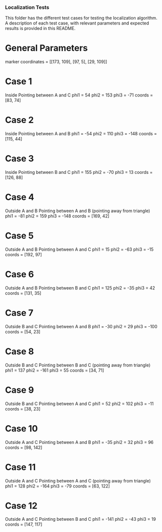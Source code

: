 ### Localization Tests
This folder has the different test cases for testing the localization algorithm.
A description of each test case, with relevant parameters and expected results
is provided in this README.

# General Parameters
marker coordinates = [[173, 109], [97, 5], [29, 109]]

# Case 1
Inside
Pointing between A and C
phi1 = 54
phi2 = 153
phi3 = -71
coords = [83, 74]

# Case 2
Inside
Pointing between A and B
phi1 = -54
phi2 = 110
phi3 = -148
coords = [115, 44]

# Case 3
Inside
Pointing between B and C
phi1 = 155
phi2 = -70
phi3 = 13
coords = [126, 88]

# Case 4
Outside A and B
Pointing between A and B (pointing away from triangle)
phi1 = -81
phi2 = 159
phi3 = -148
coords = [169, 42]

# Case 5
Outside A and B
Pointing between A and C
phi1 = 15
phi2 = -63
phi3 = -15
coords = [192, 97]

# Case 6
Outside A and B
Pointing between B and C
phi1 = 125
phi2 = -35
phi3 = 42
coords = [131, 35]

# Case 7
Outside B and C
Pointing between A and B
phi1 = -30
phi2 = 29
phi3 = -100
coords = [54, 23]

# Case 8
Outside B and C
Pointing between B and C (pointing away from triangle)
phi1 = 137
phi2 = -161
phi3 = 55
coords = [34, 71]

# Case 9
Outside B and C
Pointing between A and C
phi1 = 52
phi2 = 102
phi3 = -11
coords = [38, 23]

# Case 10
Outside A and C
Pointing between A and B
phi1 = -35
phi2 = 32
phi3 = 96
coords = [98, 142]

# Case 11
Outside A and C
Pointing between A and C (pointing away from triangle)
phi1 = 128
phi2 = -164
phi3 = -79
coords = [63, 122]

# Case 12
Outside A and C
Pointing between B and C
phi1 = -141
phi2 = -43
phi3 = 19
coords = [147, 117]
